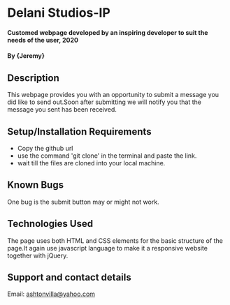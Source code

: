 # Delani Studios-IP
#### Customed webpage developed by an inspiring developer to suit the needs of the user, 2020
#### By **{Jeremy}**
## Description
This webpage provides you with an opportunity to submit a message you did like to send out.Soon after submitting we will notify you that the message you sent has been received.
## Setup/Installation Requirements
* Copy the github url
* use the command 'git clone' in the terminal and paste the link.
* wait till the files are cloned into your local machine.


## Known Bugs
One bug is the submit button may or might not work.
## Technologies Used
The page uses both HTML and CSS elements for the basic structure of the page.It again use javascript language to make it a responsive website together with jQuery.
## Support and contact details
Email: ashtonvilla@yahoo.com

